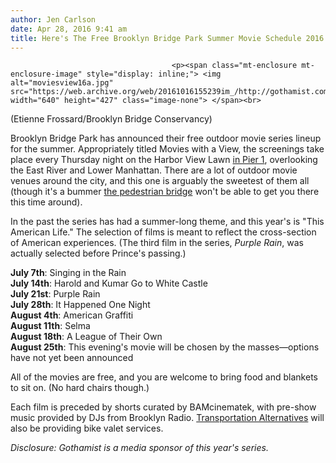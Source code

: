 ```yaml
---
author: Jen Carlson
date: Apr 28, 2016 9:41 am
title: Here's The Free Brooklyn Bridge Park Summer Movie Schedule 2016
---
```


	
										<p><span class="mt-enclosure mt-enclosure-image" style="display: inline;"> <img alt="moviesview16a.jpg" src="https://web.archive.org/web/20161016155239im_/http://gothamist.com/attachments/arts_jen/moviesview16a.jpg" width="640" height="427" class="image-none"> </span><br>
<span class="photo_caption">(Etienne Frossard/Brooklyn Bridge Conservancy)</span></p>

<p>Brooklyn Bridge Park has announced their free outdoor movie series lineup for the summer. Appropriately titled Movies with a View, the screenings take place every Thursday night on the Harbor View Lawn <a href="https://web.archive.org/web/20161016155239/http://www.brooklynbridgepark.org/park/pier-1">in Pier 1</a>, overlooking the East River and Lower Manhattan. There are a lot of outdoor movie venues around the city, and this one is arguably the sweetest of them all (though it&apos;s a bummer <a href="https://web.archive.org/web/20161016155239/http://gothamist.com/2016/01/22/squibb_bridge_lawsuit.php">the pedestrian bridge</a> won&apos;t be able to get you there this time around).</p>

<p>In the past the series has had a summer-long theme, and this year&apos;s is &quot;This American Life.&quot; The selection of films is meant to reflect the cross-section of American experiences. (The third film in the series, <em>Purple Rain</em>, was actually selected before Prince&apos;s passing.)</p>

<p><strong>July 7th</strong>: Singing in the Rain<br>
<strong>July 14th</strong>: Harold and Kumar Go to White Castle<br>
<strong>July 21st</strong>: Purple Rain<br>
<strong>July 28th</strong>: It Happened One Night<br>
<strong>August 4th</strong>: American Graffiti<br>
<strong>August 11th</strong>: Selma<br>
<strong>August 18th</strong>: A League of Their Own<br>
<strong>August 25th</strong>: This evening&apos;s movie will be chosen by the masses&#x2014;options have not yet been announced</p>

<p>All of the movies are free, and you are welcome to bring food and blankets to sit on. (No hard chairs though.) </p>

<p>Each film is preceded by shorts curated by BAMcinematek, with pre-show music provided by DJs from Brooklyn Radio. <a href="https://web.archive.org/web/20161016155239/http://www.transalt.org/">Transportation Alternatives</a> will also be providing bike valet services.</p>

<p><em>Disclosure: Gothamist is a media sponsor of this year&apos;s series.</em></p>					
										
									
				